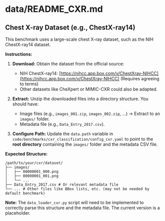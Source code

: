 # data/README_CXR.md

## Chest X-ray Dataset (e.g., ChestX-ray14)

This benchmark uses a large-scale chest X-ray dataset, such as the NIH ChestX-ray14 dataset.

**Instructions:**

1.  **Download:** Obtain the dataset from the official source:
    *   NIH ChestX-ray14: [https://nihcc.app.box.com/v/ChestXray-NIHCC](https://nihcc.app.box.com/v/ChestXray-NIHCC) (Requires agreeing to terms)
    *   Other datasets like CheXpert or MIMIC-CXR could also be adapted.

2.  **Extract:** Unzip the downloaded files into a directory structure. You should have:
    *   Image files (e.g., `images_001.zip`, `images_002.zip`, ...) -> Extract to an `images/` folder.
    *   Metadata file (e.g., `Data_Entry_2017.csv`).

3.  **Configure Path:** Update the `data.path` variable in `code/benchmarks/cxr_classification/config_cxr.yaml` to point to the **root directory** containing the `images/` folder and the metadata CSV file.

**Expected Structure:**

```
/path/to/your/cxr/dataset/
├── images/
│   ├── 00000001_000.png
│   ├── 00000001_001.png
│   └── ...
├── Data_Entry_2017.csv # Or relevant metadata file
└── ... # Other files like BBox lists, etc. (may not be needed by default benchmark)
```

**Note:** The `data_loader_cxr.py` script will need to be implemented to correctly parse this structure and the metadata file. The current version is a placeholder.
